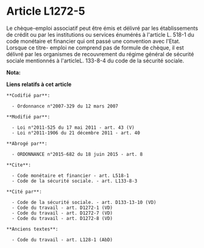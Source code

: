 # Article L1272-5

Le chèque-emploi associatif peut être émis et délivré par les établissements de crédit ou par les institutions ou services
énumérés à l'article L. 518-1 du code monétaire et financier qui ont passé une convention avec l'Etat. Lorsque ce titre-
emploi ne comprend pas de formule de chèque, il est délivré par les organismes de recouvrement du régime général de sécurité
sociale mentionnés à l'articleL. 133-8-4 du code de la sécurité sociale.

**Nota:**



**Liens relatifs à cet article**

	**Codifié par**:

	  - Ordonnance n°2007-329 du 12 mars 2007

	**Modifié par**:

	  - Loi n°2011-525 du 17 mai 2011 - art. 43 (V)
	  - Loi n°2011-1906 du 21 décembre 2011 - art. 40

	**Abrogé par**:

	  - ORDONNANCE n°2015-682 du 18 juin 2015 - art. 8

	**Cite**:

	  - Code monétaire et financier - art. L518-1
	  - Code de la sécurité sociale. - art. L133-8-3

	**Cité par**:

	  - Code de la sécurité sociale. - art. D133-13-10 (VD)
	  - Code du travail - art. D1272-1 (VD)
	  - Code du travail - art. D1272-7 (VD)
	  - Code du travail - art. D1272-8 (VD)

	**Anciens textes**:

	  - Code du travail - art. L128-1 (AbD)
